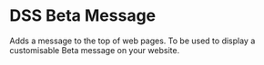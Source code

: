 # DSS Beta Message

Adds a message to the top of web pages. To be used to display a customisable Beta message on your website.
